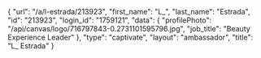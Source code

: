 {
    "url": "\/a\/l-estrada\/213923",
    "first_name": "L_",
    "last_name": "Estrada",
    "id": "213923",
    "login_id": "1759121",
    "data": {
        "profilePhoto": "\/api\/canvas\/logo\/716797843-0.2731101595796.jpg",
        "job_title": "Beauty Experience Leader"
    },
    "type": "captivate",
    "layout": "ambassador",
    "title": "L_ Estrada"
}